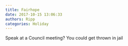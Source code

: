 ```yaml
---
title: Fairhope
date: 2017-10-15 13:06:33
authors: Ripp
categories: Holiday
---
```


 Speak at a Council meeting?  You could get thrown in jail